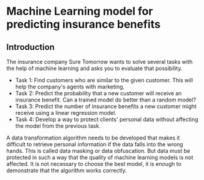 # Machine Learning model for predicting insurance benefits

## Introduction

The insurance company Sure Tomorrow wants to solve several tasks with the help of machine learning and asks you to evaluate that possibility.

* Task 1: Find customers who are similar to the given customer. This will help the company's agents with marketing.
* Task 2: Predict the probability that a new customer will receive an insurance benefit. Can a trained model do better than a random model?
* Task 3: Predict the number of insurance benefits a new customer might receive using a linear regression model.
* Task 4: Develop a way to protect clients' personal data without affecting the model from the previous task.

A data transformation algorithm needs to be developed that makes it difficult to retrieve personal information if the data falls into the wrong hands. This is called data masking or data obfuscation. But data must be protected in such a way that the quality of machine learning models is not affected. It is not necessary to choose the best model, it is enough to demonstrate that the algorithm works correctly.